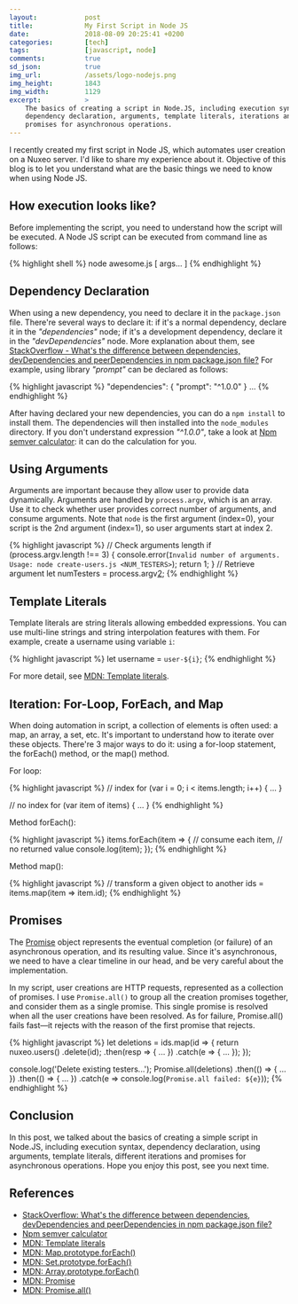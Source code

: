 ```yaml
---
layout:            post
title:             My First Script in Node JS
date:              2018-08-09 20:25:41 +0200
categories:        [tech]
tags:              [javascript, node]
comments:          true
sd_json:           true
img_url:           /assets/logo-nodejs.png
img_height:        1843
img_width:         1129
excerpt:           >
    The basics of creating a script in Node.JS, including execution syntax,
    dependency declaration, arguments, template literals, iterations and
    promises for asynchronous operations.
---
```


I recently created my first script in Node JS, which automates user creation on
a Nuxeo server. I'd like to share my experience about it. Objective of this blog
is to let you understand what are the basic things we need to know when using
Node JS.

<h2 id="execution-syntax">How execution looks like?</h2>

Before implementing the script, you need to understand how the script will be
executed. A Node JS script can be executed from command line as follows:

{% highlight shell %}
node awesome.js [ args... ]
{% endhighlight %}

## Dependency Declaration

When using a new dependency, you need to declare it in the `package.json` file.
There're several ways to declare it: if it's a normal dependency, declare it
in the _"dependencies"_ node; if it's a development dependency, declare it in
the _"devDependencies"_ node. More explanation about them, see [StackOverflow -
What's the difference between dependencies, devDependencies and peerDependencies
in npm package.json file?][1] For example, using library _"prompt"_ can be
declared as follows:

{% highlight javascript %}
"dependencies": {
  "prompt": "^1.0.0"
}
...
{% endhighlight %}

After having declared your new dependencies, you can do a `npm install` to
install them. The dependencies will then installed into the `node_modules`
directory. If you don't understand expression _"^1.0.0"_, take a look at [Npm
semver calculator][2]: it can do the calculation for you.

<h2 id="arguments">Using Arguments</h2>

Arguments are important because they allow user to provide data dynamically.
Arguments are handled by `process.argv`, which is an array. Use it to check
whether user provides correct number of arguments, and consume arguments. Note
that `node` is the first argument (index=0), your script is the 2nd argument
(index=1), so user arguments start at index 2.

{% highlight javascript %}
// Check arguments length
if (process.argv.length !== 3) {
  console.error(`Invalid number of arguments. Usage:
    node create-users.js <NUM_TESTERS>`);
    return 1;
}
// Retrieve argument
let numTesters = process.argv[2];
{% endhighlight %}

## Template Literals

Template literals are string literals allowing embedded expressions. You can use
multi-line strings and string interpolation features with them. For example,
create a username using variable `i`:

{% highlight javascript %}
let username = `user-${i}`;
{% endhighlight %}

For more detail, see [MDN: Template literals][3].

<h2 id="iteration">Iteration: For-Loop, ForEach, and Map</h2>

When doing automation in script, a collection of elements is often used: a map,
an array, a set, etc. It's important to understand how to iterate over these
objects. There're 3 major ways to do it: using a for-loop statement, the
forEach() method, or the map() method.

For loop:

{% highlight javascript %}
// index
for (var i = 0; i < items.length; i++) { ... }

// no index
for (var item of items) { ... }
{% endhighlight %}

Method forEach():

{% highlight javascript %}
items.forEach(item => {
  // consume each item,
  // no returned value
  console.log(item);
});
{% endhighlight %}

Method map():

{% highlight javascript %}
// transform a given object to another
ids = items.map(item => item.id);
{% endhighlight %}

## Promises

The [Promise][7] object represents the eventual completion (or failure) of an
asynchronous operation, and its resulting value. Since it's asynchronous, we
need to have a clear timeline in our head, and be very careful about the
implementation.

In my script, user creations are HTTP requests, represented as a collection of
promises. I use `Promise.all()` to group all the creation promises together, and
consider them as a single promise. This single promise is resolved when all the
user creations have been resolved. As for failure, Promise.all() fails fast—it
rejects with the reason of the first promise that rejects.

{% highlight javascript %}
let deletions = ids.map(id => {
  return nuxeo.users()
      .delete(id);
      .then(resp => { ... })
      .catch(e => { ... });
});

console.log('Delete existing testers...');
Promise.all(deletions)
   .then(() => { ... })
   .then(() => { ... })
   .catch(e => console.log(`Promise.all failed: ${e}`));
{% endhighlight %}

## Conclusion

In this post, we talked about the basics of creating a simple script in Node.JS,
including execution syntax, dependency declaration, using arguments,
template literals, different iterations and promises for asynchronous
operations. Hope you enjoy this post, see you next time.

## References

- [StackOverflow: What's the difference between dependencies, devDependencies
  and peerDependencies in npm package.json file?][1]
- [Npm semver calculator][2]
- [MDN: Template literals][3]
- [MDN: Map.prototype.forEach()][4]
- [MDN: Set.prototype.forEach()][6]
- [MDN: Array.prototype.forEach()][5]
- [MDN: Promise][7]
- [MDN: Promise.all()][8]

[1]: https://stackoverflow.com/questions/18875674/whats-the-difference-between-dependencies-devdependencies-and-peerdependencies
[2]: https://semver.npmjs.com/
[3]: https://developer.mozilla.org/en-US/docs/Web/JavaScript/Reference/Template_literals
[4]: https://developer.mozilla.org/en-US/docs/Web/JavaScript/Reference/Global_Objects/Map/forEach
[5]: https://developer.mozilla.org/en-US/docs/Web/JavaScript/Reference/Global_Objects/Array/forEach
[6]: https://developer.mozilla.org/en-US/docs/Web/JavaScript/Reference/Global_Objects/Set/forEach
[7]: https://developer.mozilla.org/en-US/docs/Web/JavaScript/Reference/Global_Objects/Promise
[8]: https://developer.mozilla.org/en-US/docs/Web/JavaScript/Reference/Global_Objects/Promise/all
